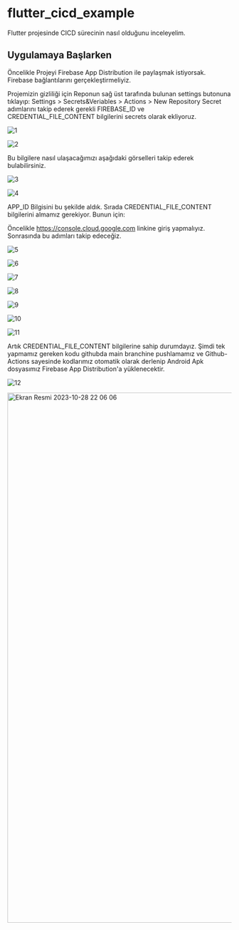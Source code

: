 # flutter_cicd_example

Flutter projesinde CICD sürecinin nasıl olduğunu inceleyelim.

## Uygulamaya Başlarken

Öncelikle Projeyi Firebase App Distribution ile paylaşmak istiyorsak. Firebase bağlantılarını gerçekleştirmeliyiz.

Projemizin gizliliği için Reponun sağ üst tarafında bulunan settings butonuna tıklayıp: Settings > Secrets&Veriables > Actions > New Repository Secret adımlarını takip ederek gerekli FIREBASE_ID ve CREDENTIAL_FILE_CONTENT bilgilerini secrets olarak ekliyoruz.

![1](https://github.com/turedioglu/flutter-CICD-App-Distribution-For-Android/assets/32618134/a6d50483-cf53-4897-80ed-c4b1276cd7a6)

![2](https://github.com/turedioglu/flutter-CICD-App-Distribution-For-Android/assets/32618134/6045d868-36e2-473b-a6bd-a06dd21fe3c5)


Bu bilgilere nasıl ulaşacağımızı aşağıdaki görselleri takip ederek bulabilirsiniz.

![3](https://github.com/turedioglu/flutter-CICD-App-Distribution-For-Android/assets/32618134/c45d03da-850f-487b-8fb2-31972f80fe18)

![4](https://github.com/turedioglu/flutter-CICD-App-Distribution-For-Android/assets/32618134/48372ef7-4356-4d45-b265-8b6048eee126)

APP_ID Bilgisini bu şekilde aldık. Sırada CREDENTIAL_FILE_CONTENT bilgilerini almamız gerekiyor. Bunun için:

Öncelikle https://console.cloud.google.com linkine giriş yapmalıyız. Sonrasında bu adımları takip edeceğiz.

![5](https://github.com/turedioglu/flutter-CICD-App-Distribution-For-Android/assets/32618134/c94c5ad9-b8a1-4449-a286-a1b078f0b950)

![6](https://github.com/turedioglu/flutter-CICD-App-Distribution-For-Android/assets/32618134/88bee6ea-e057-4a40-8b0a-6f1245b41d55)

![7](https://github.com/turedioglu/flutter-CICD-App-Distribution-For-Android/assets/32618134/c2f2ac8f-40b9-4bee-9690-05fef63f6bf2)

![8](https://github.com/turedioglu/flutter-CICD-App-Distribution-For-Android/assets/32618134/297f3db1-8447-400f-aa41-ea552a394378)

![9](https://github.com/turedioglu/flutter-CICD-App-Distribution-For-Android/assets/32618134/37f07b5a-2494-412f-a0af-71d300f0fbf9)

![10](https://github.com/turedioglu/flutter-CICD-App-Distribution-For-Android/assets/32618134/1f845933-fcaa-4528-8b3f-c318c1a0983c)

![11](https://github.com/turedioglu/flutter-CICD-App-Distribution-For-Android/assets/32618134/2f53e16f-6a2d-4fb9-acc8-4f36fcd2d717)

Artık CREDENTIAL_FILE_CONTENT bilgilerine sahip durumdayız. Şimdi tek yapmamız gereken kodu githubda main branchine pushlamamız ve Github-Actions sayesinde kodlarımız otomatik olarak derlenip Android Apk dosyasımız Firebase App Distribution'a yüklenecektir. 

![12](https://github.com/turedioglu/flutter-CICD-App-Distribution-For-Android/assets/32618134/c58e7ded-16f3-4fb7-8489-b60fd944a727)

<img width="1191" alt="Ekran Resmi 2023-10-28 22 06 06" src="https://github.com/turedioglu/flutter-CICD-App-Distribution-For-Android/assets/32618134/1161ae16-ef57-4cd4-a83c-4173179d3f3b">


